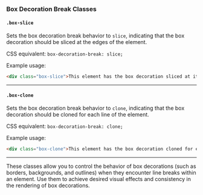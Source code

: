 

### Box Decoration Break Classes

#### `.box-slice`

Sets the box decoration break behavior to `slice`, indicating that the box decoration should be sliced at the edges of the element.

CSS equivalent: `box-decoration-break: slice;`

Example usage:
```html
<div class="box-slice">This element has the box decoration sliced at its edges.</div>
```

---

#### `.box-clone`

Sets the box decoration break behavior to `clone`, indicating that the box decoration should be cloned for each line of the element.

CSS equivalent: `box-decoration-break: clone;`

Example usage:
```html
<div class="box-clone">This element has the box decoration cloned for each line.</div>
```

---

These classes allow you to control the behavior of box decorations (such as borders, backgrounds, and outlines) when they encounter line breaks within an element. Use them to achieve desired visual effects and consistency in the rendering of box decorations.
